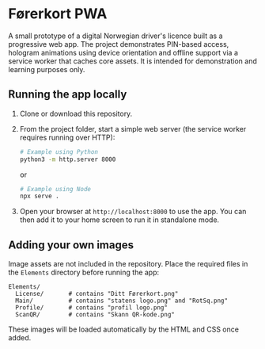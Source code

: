 # Førerkort PWA

A small prototype of a digital Norwegian driver's licence built as a progressive web app. The project demonstrates PIN-based access, hologram animations using device orientation and offline support via a service worker that caches core assets. It is intended for demonstration and learning purposes only.

## Running the app locally

1. Clone or download this repository.
2. From the project folder, start a simple web server (the service worker requires running over HTTP):

   ```bash
   # Example using Python
   python3 -m http.server 8000
   ```
   or
   ```bash
   # Example using Node
   npx serve .
   ```
3. Open your browser at `http://localhost:8000` to use the app. You can then add it to your home screen to run it in standalone mode.

## Adding your own images

Image assets are not included in the repository. Place the required files in the `Elements` directory before running the app:

```
Elements/
  License/       # contains "Ditt Førerkort.png"
  Main/          # contains "statens logo.png" and "RotSq.png"
  Profile/       # contains "profil logo.png"
  ScanQR/        # contains "Skann QR-kode.png"
```

These images will be loaded automatically by the HTML and CSS once added.

